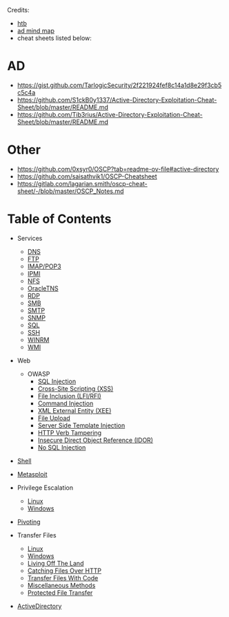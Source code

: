Credits:
- [htb](https://academy.hackthebox.com/module/details/90)
- [ad mind map](https://raw.githubusercontent.com/esidate/pentesting-active-directory/a8e37705542720cb1f9b65ec9039f67b70b61ca6/v2/pentesting_active_directory.svg) 
- cheat sheets listed below:

# AD
- https://gist.github.com/TarlogicSecurity/2f221924fef8c14a1d8e29f3cb5c5c4a
- https://github.com/S1ckB0y1337/Active-Directory-Exploitation-Cheat-Sheet/blob/master/README.md
- https://github.com/Tib3rius/Active-Directory-Exploitation-Cheat-Sheet/blob/master/README.md

# Other
- https://github.com/0xsyr0/OSCP?tab=readme-ov-file#active-directory
- https://github.com/saisathvik1/OSCP-Cheatsheet
- https://gitlab.com/lagarian.smith/oscp-cheat-sheet/-/blob/master/OSCP_Notes.md


# Table of Contents
- Services
    - [DNS](zNew/Services/DNS)
    - [FTP](zNew/Services/FTP)
    - [IMAP/POP3](zNew/Services/IMAP-POP3)
    - [IPMI](zNew/Services/IPMI)
    - [NFS](zNew/Services/NFS)
    - [OracleTNS](zNew/Services/OracleTNS)
    - [RDP](zNew/Services/RDP)
    - [SMB](zNew/Services/SMB)
    - [SMTP](zNew/Services/SMTP)
    - [SNMP](zNew/Services/SNMP)
    - [SQL](zNew/Services/SQL)
    - [SSH](zNew/Services/SSH)
    - [WINRM](zNew/Services/WINRM)
    - [WMI](zNew/Services/WMI)
- Web
    - OWASP
        - [SQL Injection](zNew/Web/OWASP/SQLi/)
        - [Cross-Site Scripting (XSS)](zNew/Web/OWASP/XSS/)
        - [File Inclusion (LFI/RFI)](zNew/Web/OWASP/FI/)
        - [Command Injection](zNew/Web/OWASP/CI/)
        - [XML External Entity (XEE)](zNew/Web/OWASP/XEE/)
        - [File Upload](zNew/Web/OWASP/FileUpload/)
        - [Server Side Template Injection](zNew/Web/OWASP/SSTI/)
        - [HTTP Verb Tampering](zNew/Web/OWASP/HTTPVerbTampering/)
        - [Insecure Direct Object Reference (IDOR)](zNew/Web/OWASP/IDOR/)
        - [No SQL Injection](zNew/Web/OWASP/NOSQLI/)
- [Shell](zNew/Shell/Shell)
- [Metasploit](zNew/Metasploit/Metasploit)
- Privilege Escalation
    - [Linux](zNew/PrivilegeEscalation/Linux)
    - [Windows](zNew/PrivilegeEscalation/Windows)
- [Pivoting](zNew/Pivoting/Pivoting)
- Transfer Files
    - [Linux](zNew/TransferFiles/Linux)
    - [Windows](zNew/TransferFiles/Windows)
    - [Living Off The Land](zNew/TransferFiles/LivingOffTheLand)
    - [Catching Files Over HTTP](zNew/TransferFiles/FilesoverHTTP)
    - [Transfer Files With Code](zNew/TransferFiles/TransferFilesCode)
    - [Miscellaneous Methods](zNew/TransferFiles/Miscellaneous)
    - [Protected File Transfer](zNew/TransferFiles/ProtectFiles)


- [ActiveDirectory](zNew/ActiveDirectory/ActiveDirectory)
